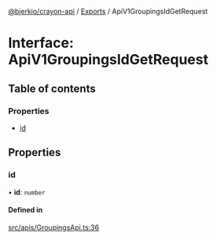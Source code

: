 [@bjerkio/crayon-api](../README.md) / [Exports](../modules.md) / ApiV1GroupingsIdGetRequest

# Interface: ApiV1GroupingsIdGetRequest

## Table of contents

### Properties

- [id](ApiV1GroupingsIdGetRequest.md#id)

## Properties

### id

• **id**: `number`

#### Defined in

[src/apis/GroupingsApi.ts:36](https://github.com/bjerkio/crayon-api-js/blob/22cd66d/src/apis/GroupingsApi.ts#L36)
